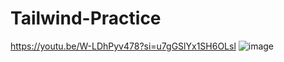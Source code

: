 ﻿# Tailwind-Practice
 https://youtu.be/W-LDhPyv478?si=u7gGSlYx1SH6OLsl
![image](https://github.com/Aviral2002/Tailwind-Practice/assets/130285981/44c16264-5da5-4369-b543-00fd0323bb0e)
